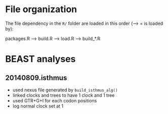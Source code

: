 
# File organization

The file dependency in the `R/` folder are loaded in this order (--> = is loaded
by):

packages.R --> build.R --> load.R --> build_*.R

# BEAST analyses

## 20140809.isthmus

* used nexus file generated by `build_isthmus_alg()`
* linked clocks and trees to have 1 clock and 1 tree
* used GTR+G+I for each codon positions
* log normal clock set at 1
